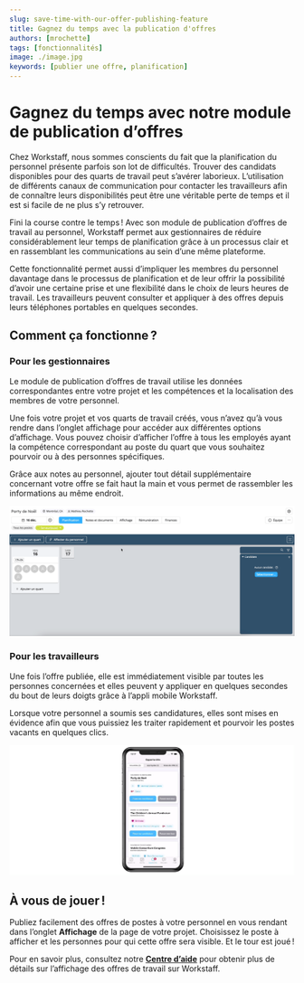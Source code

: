 ```yaml
---
slug: save-time-with-our-offer-publishing-feature
title: Gagnez du temps avec la publication d'offres
authors: [mrochette]
tags: [fonctionnalités]
image: ./image.jpg
keywords: [publier une offre, planification]
---
```


# Gagnez du temps avec notre module de publication d’offres

Chez Workstaff, nous sommes conscients du fait que la planification du personnel présente parfois son lot de difficultés. Trouver des candidats disponibles pour des quarts de travail peut s’avérer laborieux. L’utilisation de différents canaux de communication pour contacter les travailleurs afin de connaître leurs disponibilités peut être une véritable perte de temps et il est si facile de ne plus s’y retrouver.

<!--truncate-->

Fini la course contre le temps ! Avec son module de publication d’offres de travail au personnel, Workstaff permet aux gestionnaires de réduire considérablement leur temps de planification grâce à un processus clair et en rassemblant les communications au sein d’une même plateforme.

Cette fonctionnalité permet aussi d’impliquer les membres du personnel davantage dans le processus de planification et de leur offrir la possibilité d’avoir une certaine prise et une flexibilité dans le choix de leurs heures de travail. Les travailleurs peuvent consulter et appliquer à des offres depuis leurs téléphones portables en quelques secondes.


## Comment ça fonctionne ?

### Pour les gestionnaires
Le module de publication d’offres de travail utilise les données correspondantes entre votre projet et les compétences et la localisation des membres de votre personnel.

Une fois votre projet et vos quarts de travail créés, vous n’avez qu’à vous rendre dans l’onglet affichage pour accéder aux différentes options d’affichage. Vous pouvez choisir d’afficher l’offre à tous les employés ayant la compétence correspondant au poste du quart que vous souhaitez pourvoir ou à des personnes spécifiques.

Grâce aux notes au personnel, ajouter tout détail supplémentaire concernant votre offre se fait haut la main et vous permet de rassembler les informations au même endroit.

![gifFR.gif](images/FRweb.gif)

### Pour les travailleurs
Une fois l’offre publiée, elle est immédiatement visible par toutes les personnes concernées et elles peuvent y appliquer en quelques secondes du bout de leurs doigts grâce à l’appli mobile Workstaff.

Lorsque votre personnel a soumis ses candidatures, elles sont mises en évidence afin que vous puissiez les traiter rapidement et pourvoir les postes vacants en quelques clics.

![gifphoneFR.gif](images/FRphone.gif)

## À vous de jouer !
Publiez facilement des offres de postes à votre personnel en vous rendant dans l’onglet **Affichage** de la page de votre projet. Choisissez le poste à afficher et les personnes pour qui cette offre sera visible. Et le tour est joué !

Pour en savoir plus, consultez notre [**Centre d’aide**](https://help.workstaff.app/fr/docs/managers/scheduling/publish/) pour obtenir plus de détails sur l’affichage des offres de travail sur Workstaff. 





